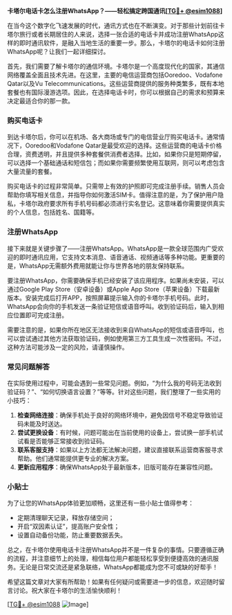 **卡塔尔电话卡怎么注册WhatsApp？——轻松搞定跨国通讯[[TG💪+ @esim1088](https://t.me/s/esim1088)]**

在当今这个数字化飞速发展的时代，通讯方式也在不断演变。对于那些计划前往卡塔尔旅行或者长期居住的人来说，选择一张合适的电话卡并成功注册WhatsApp这样的即时通讯软件，是融入当地生活的重要一步。那么，卡塔尔的电话卡如何注册WhatsApp呢？让我们一起详细探讨。

首先，我们需要了解卡塔尔的通信环境。卡塔尔是一个高度现代化的国家，其通信网络覆盖全面且技术先进。在这里，主要的电信运营商包括Ooredoo、Vodafone Qatar以及Vu Telecommunications。这些运营商提供的服务种类繁多，既有本地套餐也有国际漫游选项。因此，在选择电话卡时，你可以根据自己的需求和预算来决定最适合你的那一款。

### 购买电话卡

到达卡塔尔后，你可以在机场、各大商场或专门的电信营业厅购买电话卡。通常情况下，Ooredoo和Vodafone Qatar是最受欢迎的选择。这些运营商的电话卡价格合理，资费透明，并且提供多种套餐供消费者选择。比如，如果你只是短期停留，可以选择一个基础通话和短信包；而如果你需要频繁使用互联网，则可以考虑包含大量流量的套餐。

购买电话卡的过程非常简单。只需带上有效的护照即可完成注册手续。销售人员会帮助你填写相关信息，并指导你如何激活SIM卡。值得注意的是，为了保护用户隐私，卡塔尔政府要求所有手机号码都必须进行实名登记。这意味着你需要提供真实的个人信息，包括姓名、国籍等。

### 注册WhatsApp

接下来就是关键步骤了——注册WhatsApp。WhatsApp是一款全球范围内广受欢迎的即时通讯应用，它支持文本消息、语音通话、视频通话等多种功能。更重要的是，WhatsApp无需额外费用就能让你与世界各地的朋友保持联系。

要注册WhatsApp，你需要确保手机已经安装了该应用程序。如果尚未安装，可以通过Google Play Store（安卓设备）或Apple App Store（苹果设备）下载最新版本。安装完成后打开APP，按照屏幕提示输入你的卡塔尔手机号码。此时，WhatsApp会向你的手机发送一条验证短信或语音呼叫。收到验证码后，输入到相应位置即可完成注册。

需要注意的是，如果你所在地区无法接收到来自WhatsApp的短信或语音呼叫，也可以尝试通过其他方法获取验证码，例如使用第三方工具生成一次性密码。不过，这种方法可能涉及一定的风险，请谨慎操作。

### 常见问题解答

在实际使用过程中，可能会遇到一些常见问题。例如，“为什么我的号码无法收到验证码？”、“如何切换语言设置？”等等。针对这些问题，我们整理了一些实用的小技巧：

1. **检查网络连接**：确保手机处于良好的网络环境中，避免因信号不稳定导致验证码未能及时送达。
2. **尝试更换设备**：有时候，问题可能出在当前使用的设备上，尝试换一部手机试试看是否能够正常接收到验证码。
3. **联系客服支持**：如果以上方法都无法解决问题，建议直接联系运营商客服寻求帮助。他们通常能提供更专业的解决方案。
4. **更新应用程序**：确保WhatsApp处于最新版本，旧版可能存在兼容性问题。

### 小贴士

为了让您的WhatsApp体验更加顺畅，这里还有一些小贴士值得参考：

- 定期清理聊天记录，释放存储空间；
- 开启“双因素认证”，提高账户安全性；
- 设置自动备份功能，防止重要数据丢失。

总之，在卡塔尔使用电话卡注册WhatsApp并不是一件复杂的事情。只要遵循正确的流程，并注意细节上的处理，相信每位用户都能轻松享受到便捷高效的通讯服务。无论是日常交流还是紧急联络，WhatsApp都能成为您不可或缺的好帮手！

希望这篇文章对大家有所帮助！如果有任何疑问或需要进一步的信息，欢迎随时留言讨论。祝大家在卡塔尔的生活愉快顺利！

[[TG💪+ @esim1088](https://t.me/s/esim1088) ![Image](https://i.postimg.cc/4NQfJmqS/Snipaste-2025-05-13-00-14-12.png)]